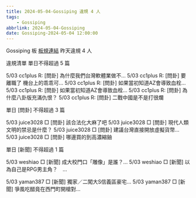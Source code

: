 ```yaml
---
title: 2024-05-04-Gossiping 違規 4 人
tags:
    - Gossiping
abbrlink: 2024-05-04-Gossiping
date: Gossiping-2024-05-04 12:00:00
---
```

Gossiping 板 [板規連結](https://www.ptt.cc/bbs/Gossiping/M.1637425085.A.07D.html)
昨天違規 4 人
<!-- more -->

違規清單
單日不得超過 5 篇

5/03 cc1plus R: [問卦] 為什麼我們台灣軟體業做不…
5/03 cc1plus R: [問卦] 要離職了 機台上的乖乖可…
5/03 cc1plus R: [問卦] 如果當初知道AZ會導致血栓…
5/03 cc1plus R: [問卦] 如果當初知道AZ會導致血栓…
5/03 cc1plus R: [問卦] 為什麼八卦版充滿仇恨？
5/03 cc1plus R: [問卦] 二戰中國是不是打很爛

單日 [問卦] 不得超過 3 篇

5/03 juice3028 □ [問卦] 該合法化大麻了吧
5/03 juice3028 □ [問卦] 現代人類文明的禁忌是什麼？
5/03 juice3028 □ [問卦] 建議台灣直接開放虛擬貨幣…
5/03 juice3028 □ [問卦] 哪邊買的到高濃縮鈾

單日 [新聞] 不得超過 1 篇

5/03 weshiao □ [新聞] 成大校門口「雕像」是誰？…
5/03 weshiao □ [新聞] 以為自己是RPG男主角？　…

5/03 yaman387 □ [新聞] 獨家／二闖大S信義區豪宅…
5/03 yaman387 □ [新聞] 爭風吃醋竟在西門町開槍對…